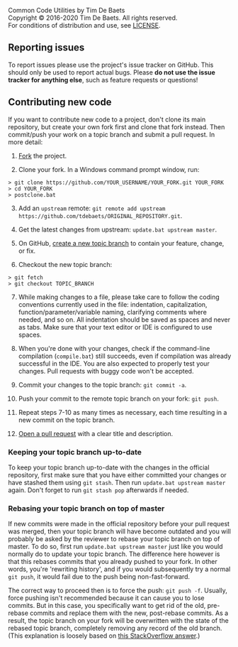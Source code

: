 Common Code Utilities by Tim De Baets  
Copyright © 2016-2020 Tim De Baets. All rights reserved.  
For conditions of distribution and use, see [LICENSE](LICENSE).  

Reporting issues
----------------

To report issues please use the project's issue tracker on GitHub. This should only be used to report actual bugs. Please **do not use the issue tracker for anything else**, such as feature requests or questions!

Contributing new code
---------------------

If you want to contribute new code to a project, don't clone its main repository, but create your own fork first and clone that fork instead. Then commit/push your work on a topic branch and submit a pull request. In more detail:

1. [Fork](https://help.github.com/articles/fork-a-repo/) the project.

2. Clone your fork. In a Windows command prompt window, run:
  ```
  > git clone https://github.com/YOUR_USERNAME/YOUR_FORK.git YOUR_FORK
  > cd YOUR_FORK
  > postclone.bat
  ```

3. Add an `upstream` remote: `git remote add upstream https://github.com/tdebaets/ORIGINAL_REPOSITORY.git`.

4. Get the latest changes from upstream: `update.bat upstream master`.

5. On GitHub, [create a new topic branch](https://help.github.com/articles/creating-and-deleting-branches-within-your-repository/) to contain your feature, change, or fix.

6. Checkout the new topic branch:
  ```
  > git fetch
  > git checkout TOPIC_BRANCH
  ```

7. While making changes to a file, please take care to follow the coding conventions currently used in the file: indentation, capitalization, function/parameter/variable naming, clarifying comments where needed, and so on. All indentation should be saved as spaces and never as tabs. Make sure that your text editor or IDE is configured to use spaces.

8. When you're done with your changes, check if the command-line compilation (`compile.bat`) still succeeds, even if compilation was already successful in the IDE. You are also expected to properly test your changes. Pull requests with buggy code won't be accepted.

9. Commit your changes to the topic branch: `git commit -a`.

10. Push your commit to the remote topic branch on your fork: `git push`.

11. Repeat steps 7-10 as many times as necessary, each time resulting in a new commit on the topic branch.

12. [Open a pull request](https://help.github.com/articles/using-pull-requests/) with a clear title and description.

### Keeping your topic branch up-to-date

To keep your topic branch up-to-date with the changes in the official repository, first make sure that you have either committed your changes or have stashed them using `git stash`. Then run `update.bat upstream master` again. Don't forget to run `git stash pop` afterwards if needed.

### Rebasing your topic branch on top of master

If new commits were made in the official repository before your pull request was merged, then your topic branch will have become outdated and you will probably be asked by the reviewer to rebase your topic branch on top of master. To do so, first run `update.bat upstream master` just like you would normally do to update your topic branch. The difference here however is that this rebases commits that you already pushed to your fork. In other words, you're 'rewriting history', and if you would subsequently try a normal `git push`, it would fail due to the push being non-fast-forward.

The correct way to proceed then is to force the push: `git push -f`. Usually, force pushing isn't recommended because it can cause you to lose commits. But in this case, you specifically want to get rid of the old, pre-rebase commits and replace them with the new, post-rebase commits. As a result, the topic branch on your fork will be overwritten with the state of the rebased topic branch, completely removing any record of the old branch. (This explanation is loosely based on [this StackOverflow answer](http://stackoverflow.com/questions/17182624/contributing-to-project-on-github-how-to-rebase-my-pull-request-on-top-of-mast/17182696#17182696).)
